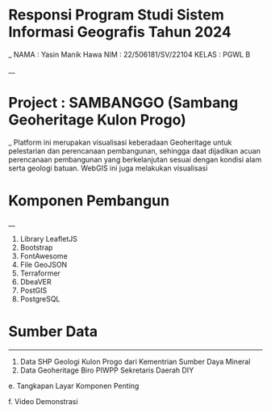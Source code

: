 # Responsi Program Studi Sistem Informasi Geografis Tahun 2024
_
NAMA : Yasin Manik Hawa 
NIM : 22/506181/SV/22104
KELAS : PGWL B

__
# Project : SAMBANGGO (Sambang Geoheritage Kulon Progo)
_
Platform ini merupakan visualisasi keberadaan Geoheritage untuk pelestarian dan perencanaan pembangunan, sehingga daat dijadikan acuan perencanaan pembangunan yang berkelanjutan sesuai dengan kondisi alam serta geologi batuan. WebGIS ini juga melakukan visualisasi 


# Komponen Pembangun
__
1. Library LeafletJS
2. Bootstrap
3. FontAwesome
4. File GeoJSON
5. Terraformer
6. DbeaVER
7. PostGIS
8. PostgreSQL

# Sumber Data
____
1. Data SHP Geologi Kulon Progo dari Kementrian Sumber Daya Mineral
2. Data Geoheritage Biro PIWPP Sekretaris Daerah DIY

e. Tangkapan Layar Komponen Penting

f. Video Demonstrasi 
